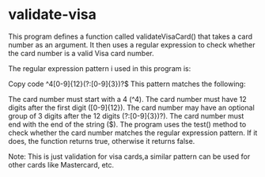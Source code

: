 # validate-visa
This program defines a function called validateVisaCard() that takes a card number as an argument. It then uses a regular expression to check whether the card number is a valid Visa card number.

The regular expression pattern i used in this program is:

Copy code
^4[0-9]{12}(?:[0-9]{3})?$
This pattern matches the following:

The card number must start with a 4 (^4).
The card number must have 12 digits after the first digit ([0-9]{12}).
The card number may have an optional group of 3 digits after the 12 digits (?:[0-9]{3})?).
The card number must end with the end of the string ($).
The program uses the test() method to check whether the card number matches the regular expression pattern. If it does, the function returns true, otherwise it returns false.
 
Note: This is just validation for visa cards,a similar pattern can be used for other cards like Mastercard, etc.

